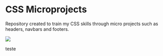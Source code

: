 # CSS Microprojects
 Repository created to train my CSS skills through micro projects such as headers, navbars and footers.

<img src="../">

<p>teste </p>
